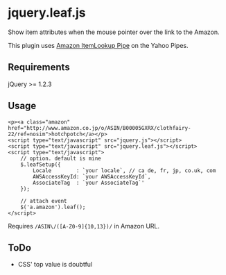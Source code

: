 # jquery.leaf.js

Show item attributes when the mouse pointer over the link to the Amazon.

This plugin uses [Amazon ItemLookup Pipe](http://pipes.yahoo.com/pipes/pipe.info?_id=DM6ru9_R3BGmxGU9xAnzeQ) on the Yahoo Pipes.

## Requirements
jQuery >= 1.2.3

## Usage
	<p><a class="amazon" href="http://www.amazon.co.jp/o/ASIN/B00005GXRX/clothfairy-22/ref=nosim">hotchpotch</a></p>
	<script type="text/javascript" src="jquery.js"></script>
	<script type="text/javascript" src="jquery.leaf.js"></script>
	<script type="text/javascript">
		// option. default is mine
		$.leafSetup({
			Locale        : `your locale`, // ca de, fr, jp, co.uk, com
			AWSAccessKeyId: `your AWSAccessKeyId`,
			AssociateTag  : `your AssociateTag`'
		});

		// attach event
		$('a.amazon').leaf();
	</script>

Requires `/ASIN\/([A-Z0-9]{10,13})/` in Amazon URL.

## ToDo
- CSS' top value is doubtful
